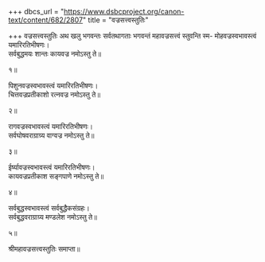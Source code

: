 +++
dbcs_url = "https://www.dsbcproject.org/canon-text/content/682/2807"
title = "वज्रसत्त्वस्तुतिः"

+++
वज्रसत्त्वस्तुतिः
अथ खलु भगवन्तः सर्वतथागताः भगवन्तं महावज्रसत्त्वं स्तुवन्ति स्म-
मोहवज्रस्वभावस्त्वं यमारिरतिभीषणः।  
सर्वबुद्धमयः शान्तः कायवज्र नमोऽस्तु ते॥

१॥

पिशुनवज्रस्वभावस्त्वं यमारिरतिभीषणः।  
चित्तवज्रप्रतीकाशो रत्नवज्र नमोऽस्तु ते॥

२॥

रागवज्रस्वभावस्त्वं यमारिरतिभीषणः।  
सर्वघोषवराग्राग्र्य वाग्वज्र नमोऽस्तु ते॥

३॥

ईर्ष्यावज्रस्वभावस्त्वं यमारिरतिभीषणः।  
कायवज्रप्रतीकाश सङ्गपाणे नमोऽस्तु ते॥

४॥

सर्वबुद्धस्वभावस्त्वं सर्वबुद्धैकसंग्रहः।  
सर्वबुद्धवराग्राग्र्य मण्डलेश नमोऽस्तु ते॥

५॥

श्रीमहावज्रसत्त्वस्तुतिः समाप्ता॥

